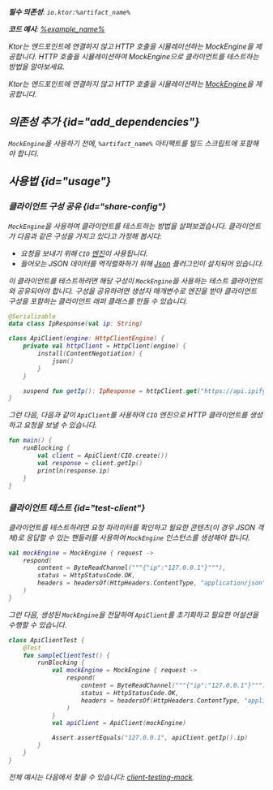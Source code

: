 [//]: # (title: Ktor Client에서 테스트하기)

<show-structure for="chapter" depth="2"/>

<var name="artifact_name" value="ktor-client-mock"/>

<tldr>
<p>
<b>필수 의존성</b>: <code>io.ktor:%artifact_name%</code>
</p>
<var name="example_name" value="client-testing-mock"/>
<p>
    <b>코드 예시</b>:
    <a href="https://github.com/ktorio/ktor-documentation/tree/%ktor_version%/codeSnippets/snippets/%example_name%">
        %example_name%
    </a>
</p>
</tldr>

<web-summary>
Ktor는 엔드포인트에 연결하지 않고 HTTP 호출을 시뮬레이션하는 MockEngine을 제공합니다.
</web-summary>

<link-summary>
HTTP 호출을 시뮬레이션하여 MockEngine으로 클라이언트를 테스트하는 방법을 알아보세요.
</link-summary>

Ktor는 엔드포인트에 연결하지 않고 HTTP 호출을 시뮬레이션하는 [MockEngine](https://api.ktor.io/ktor-client/ktor-client-mock/io.ktor.client.engine.mock/-mock-engine/index.html)을 제공합니다.

## 의존성 추가 {id="add_dependencies"}
`MockEngine`을 사용하기 전에, `%artifact_name%` 아티팩트를 빌드 스크립트에 포함해야 합니다.

<Tabs group="languages">
    <TabItem title="Gradle (Kotlin)" group-key="kotlin">
        <code-block lang="Kotlin" code="            testImplementation(&quot;io.ktor:%artifact_name%:$ktor_version&quot;)"/>
    </TabItem>
    <TabItem title="Gradle (Groovy)" group-key="groovy">
        <code-block lang="Groovy" code="            testImplementation &quot;io.ktor:%artifact_name%:$ktor_version&quot;"/>
    </TabItem>
    <TabItem title="Maven" group-key="maven">
        <code-block lang="XML" code="            &lt;dependency&gt;&#10;                &lt;groupId&gt;io.ktor&lt;/groupId&gt;&#10;                &lt;artifactId&gt;%artifact_name%-jvm&lt;/artifactId&gt;&#10;                &lt;version&gt;${ktor_version}&lt;/version&gt;&#10;            &lt;/dependency&gt;"/>
    </TabItem>
</Tabs>

## 사용법 {id="usage"}

### 클라이언트 구성 공유 {id="share-config"}

`MockEngine`을 사용하여 클라이언트를 테스트하는 방법을 살펴보겠습니다. 클라이언트가 다음과 같은 구성을 가지고 있다고 가정해 봅시다:
* 요청을 보내기 위해 `CIO` [엔진](client-engines.md)이 사용됩니다.
* 들어오는 JSON 데이터를 역직렬화하기 위해 [Json](client-serialization.md) 플러그인이 설치되어 있습니다.

이 클라이언트를 테스트하려면 해당 구성이 `MockEngine`을 사용하는 테스트 클라이언트와 공유되어야 합니다. 구성을 공유하려면 생성자 매개변수로 엔진을 받아 클라이언트 구성을 포함하는 클라이언트 래퍼 클래스를 만들 수 있습니다.

```kotlin
@Serializable
data class IpResponse(val ip: String)

class ApiClient(engine: HttpClientEngine) {
    private val httpClient = HttpClient(engine) {
        install(ContentNegotiation) {
            json()
        }
    }

    suspend fun getIp(): IpResponse = httpClient.get("https://api.ipify.org/?format=json").body()
}
```

그런 다음, 다음과 같이 `ApiClient`를 사용하여 `CIO` 엔진으로 HTTP 클라이언트를 생성하고 요청을 보낼 수 있습니다.

```kotlin
fun main() {
    runBlocking {
        val client = ApiClient(CIO.create())
        val response = client.getIp()
        println(response.ip)
    }
}
```

### 클라이언트 테스트 {id="test-client"}

클라이언트를 테스트하려면 요청 파라미터를 확인하고 필요한 콘텐츠(이 경우 JSON 객체)로 응답할 수 있는 핸들러를 사용하여 `MockEngine` 인스턴스를 생성해야 합니다.

```kotlin
val mockEngine = MockEngine { request ->
    respond(
        content = ByteReadChannel("""{"ip":"127.0.0.1"}"""),
        status = HttpStatusCode.OK,
        headers = headersOf(HttpHeaders.ContentType, "application/json")
    )
}
```

그런 다음, 생성된 `MockEngine`을 전달하여 `ApiClient`를 초기화하고 필요한 어설션을 수행할 수 있습니다.

```kotlin
class ApiClientTest {
    @Test
    fun sampleClientTest() {
        runBlocking {
            val mockEngine = MockEngine { request ->
                respond(
                    content = ByteReadChannel("""{"ip":"127.0.0.1"}"""),
                    status = HttpStatusCode.OK,
                    headers = headersOf(HttpHeaders.ContentType, "application/json")
                )
            }
            val apiClient = ApiClient(mockEngine)

            Assert.assertEquals("127.0.0.1", apiClient.getIp().ip)
        }
    }
}
```

전체 예시는 다음에서 찾을 수 있습니다: [client-testing-mock](https://github.com/ktorio/ktor-documentation/tree/%ktor_version%/codeSnippets/snippets/client-testing-mock).
